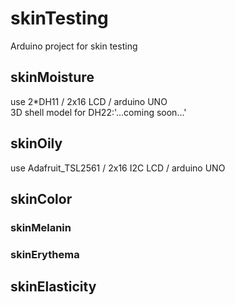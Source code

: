 # skinTesting
Arduino project for skin testing

## skinMoisture
use 2*DH11 / 2x16 LCD / arduino UNO  
3D shell model for DH22:'...coming soon...'  

## skinOily
use Adafruit_TSL2561 / 2x16 I2C LCD / arduino UNO

## skinColor
### skinMelanin
### skinErythema

## skinElasticity
